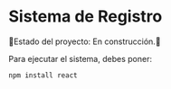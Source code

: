 <h1>Sistema de Registro</h1>

:construction:Estado del proyecto: En construcción.:construction:

Para ejecutar el sistema, debes poner:

```npm install react```

